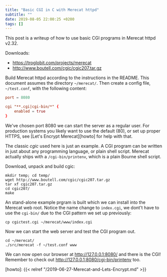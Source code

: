 ```yaml
---
title: "Basic CGI in C with Merecat httpd"
subtitle: ""
date: 2019-08-05 22:00:25 +0200
tags: []
---
```



This post is a writeup of how to use basic CGI programs in Merecat httpd v2.32.

<!--more-->

Downloads:

- https://troglobit.com/projects/merecat
- http://www.boutell.com/cgic/cgic207.tar.gz

Build Merecat httpd according to the instructions in the README.  This
document assumes the directory `~/merecat/`.  Then create a config file,
`~/test.conf`, with the following content:

```conf
port = 8080

cgi "**.cgi|cgi-bin/*" {
    enabled = true
}
```

We've chosen port 8080 we can start the server as a regular user.  For
production systems you likely want to use the default (80), or set up
proper HTTPS, see [Let's Encrypt Merecat][howto] for help with that.

The classic _cgic_ used here is just an example.  A CGI program can be
written in just about any programming language, or plain shell script.
Merecat actually ships with a `/cgi-bin/printenv`, which is a plain
Bourne shell script.

Download, unpack and build cgic:

```
mkdir temp; cd temp/
wget http://www.boutell.com/cgic/cgic207.tar.gz
tar xf cgic207.tar.gz
cd cgic207/
make
```

An stand-alone example prgram is built which we can install into the
Merecat web root.  Notice the name change to `index.cgi`, we dont't have
to use the `cgi-bin/` due to the CGI pattern we set up previously:

```
cp cgictest.cgi ~/merecat/www/index.cgi
```

Now we can start the web server and test the CGI program out.

```
cd ~/merecat/
./src/merecat -f ~/test.conf www
```

We can now open our browser at http://127.0.0.1:8080/ and there is the
CGI!  Remember to check out http://127.0.0.1:8080/cgi-bin/printenv too.

[howto]: {{< relref "/2019-06-27-Merecat-and-Lets-Encrypt.md" >}}
